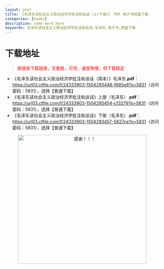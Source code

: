 ```yaml
---
layout: post
title: 《毛泽东读社会主义政治经济学批注和谈话（上+下册）》 PDF 电子书网盘下载
categories: [books]
description: some word here
keywords: 毛泽东读社会主义政治经济学批注和谈话,毛泽东,电子书,网盘下载
---
```


# 下载地址

> <p style="color:red" >直接放下载链接，无套路，可用，速度稍慢，但下载稳定</p>

- 《毛泽东读社会主义政治经济学批注和谈话（简本）》毛泽东.**pdf**：<https://url03.ctfile.com/f/24333903-1504293448-f685e8?p=5831>（访问密码：5831），选择【普通下载】
- 《毛泽东读社会主义政治经济学批注和谈话》上册（毛泽东）.**pdf**：<https://url03.ctfile.com/f/24333903-1504293454-c13279?p=5831>（访问密码：5831），选择【普通下载】
- 《毛泽东读社会主义政治经济学批注和谈话》下册（毛泽东）.**pdf**：<https://url03.ctfile.com/f/24333903-1504293457-5827ce?p=5831>（访问密码：5831），选择【普通下载】

<div align="center"><img src="https://pic.imgdb.cn/item/6707df6bd29ded1a8ce37031.gif" alt="感谢！！！" width="420px" height="auto"/></div>
